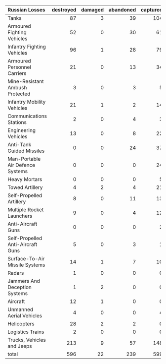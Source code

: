 | Russian Losses                    |   destroyed |   damaged |   abandoned |   captured |   total |
|:----------------------------------|------------:|----------:|------------:|-----------:|--------:|
| Tanks                             |          87 |         3 |          39 |        104 |     233 |
| Armoured Fighting Vehicles        |          52 |         0 |          30 |         61 |     143 |
| Infantry Fighting Vehicles        |          96 |         1 |          28 |         79 |     204 |
| Armoured Personnel Carriers       |          21 |         0 |          13 |         34 |      68 |
| Mine-Resistant Ambush Protected   |           3 |         0 |           3 |          5 |      11 |
| Infantry Mobility Vehicles        |          21 |         1 |           2 |         14 |      38 |
| Communications Stations           |           2 |         0 |           4 |          3 |       9 |
| Engineering Vehicles              |          13 |         0 |           8 |         22 |      43 |
| Anti-Tank Guided Missiles         |           0 |         0 |          24 |         37 |      61 |
| Man-Portable Air Defence Systems  |           0 |         0 |           0 |         24 |      24 |
| Heavy Mortars                     |           0 |         0 |           0 |          5 |       5 |
| Towed Artillery                   |           4 |         2 |           4 |         21 |      31 |
| Self-Propelled Artillery          |           8 |         0 |          11 |         13 |      32 |
| Multiple Rocket Launchers         |           9 |         0 |           4 |         12 |      25 |
| Anti-Aircraft Guns                |           0 |         0 |           0 |          2 |       2 |
| Self-Propelled Anti-Aircraft Guns |           5 |         0 |           3 |          1 |       9 |
| Surface-To-Air Missile Systems    |          14 |         1 |           7 |         10 |      32 |
| Radars                            |           1 |         0 |           0 |          0 |       1 |
| Jammers And Deception Systems     |           1 |         2 |           0 |          0 |       3 |
| Aircraft                          |          12 |         1 |           0 |          0 |      13 |
| Unmanned Aerial Vehicles          |           4 |         0 |           0 |          4 |       8 |
| Helicopters                       |          28 |         2 |           2 |          0 |      32 |
| Logistics Trains                  |           2 |         0 |           0 |          0 |       2 |
| Trucks, Vehicles and Jeeps        |         213 |         9 |          57 |        148 |     427 |
| total                             |         596 |        22 |         239 |        599 |    1456 |
